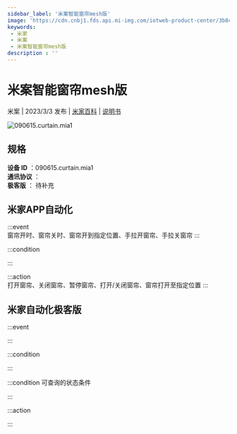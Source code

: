 ```yaml
---
sidebar_label: '米案智能窗帘mesh版'
image: 'https://cdn.cnbj1.fds.api.mi-img.com/iotweb-product-center/3b8cb05a0565d719192e40d37c0c2af4_1676594638851.png?GalaxyAccessKeyId=AKVGLQWBOVIRQ3XLEW&Expires=9223372036854775807&Signature=+gieu/zMNopbIzeRrHS4x9RFRf0='
keywords: 
 - 米家
 - 米案
 - 米案智能窗帘mesh版
description : ''
---
```

# 米案智能窗帘mesh版

米案 | 2023/3/3 发布 | [米家百科](https://home.mi.com/webapp/content/baike/product/index.html?model=090615.curtain.mia1) | [说明书](https://home.mi.com/views/introduction.html?model=090615.curtain.mia1&region=cn)

![090615.curtain.mia1](https://cdn.cnbj1.fds.api.mi-img.com/iotweb-product-center/3b8cb05a0565d719192e40d37c0c2af4_1676594638851.png?GalaxyAccessKeyId=AKVGLQWBOVIRQ3XLEW&Expires=9223372036854775807&Signature=+gieu/zMNopbIzeRrHS4x9RFRf0=)

## 规格  
> 
**设备 ID** ：090615.curtain.mia1  
**通讯协议** ：  
**极客版**  ： 待补充 


## 米家APP自动化  

:::event  
窗帘开时、窗帘关时、窗帘开到指定位置、手拉开窗帘、手拉关窗帘
:::

:::condition  

:::

:::action   
打开窗帘、关闭窗帘、暂停窗帘、打开/关闭窗帘、窗帘打开至指定位置
:::

## 米家自动化极客版  

:::event  

:::

:::condition  

:::

:::condition 可查询的状态条件  

:::

:::action  

:::

        
